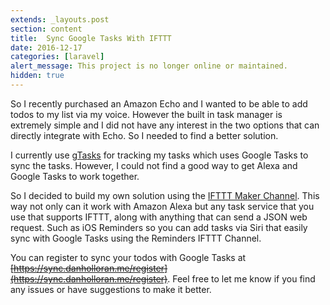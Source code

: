 ```yaml
---
extends: _layouts.post
section: content
title:  Sync Google Tasks With IFTTT
date: 2016-12-17
categories: [laravel]
alert_message: This project is no longer online or maintained.
hidden: true
---
```

So I recently purchased an Amazon Echo and I wanted to be able to add todos to my list via my voice. However the built in task manager is extremely simple and I did not have any interest in the two options that can directly integrate with Echo. So I needed to find a better solution.

I currently use [gTasks](http://www.katans.com/) for tracking my tasks which uses Google Tasks to sync the tasks. However, I could not find a good way to get Alexa and Google Tasks to work together.

So I decided to build my own solution using the [IFTTT Maker Channel](https://ifttt.com/maker). This way not only can it work with Amazon Alexa but any task service that you use that supports IFTTT, along with anything that can send a JSON web request. Such as iOS Reminders so you can add tasks via Siri that easily sync with Google Tasks using the Reminders IFTTT Channel.

You can register to sync your todos with Google Tasks at ~~[https://sync.danholloran.me/register](https://sync.danholloran.me/register)~~. Feel free to let me know if you find any issues or have suggestions to make it better.
